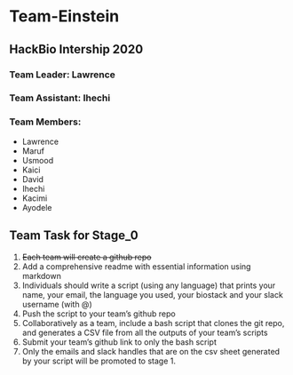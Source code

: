 
# Team-Einstein

## HackBio Intership 2020

### Team Leader: Lawrence

### Team Assistant: Ihechi

### Team Members:
- Lawrence
- Maruf
- Usmood
- Kaici
- David
- Ihechi
- Kacimi
- Ayodele

## Team Task for Stage_0
1. ~~Each team will create a github repo~~
2. Add a comprehensive readme with essential information using markdown
3. Individuals should write a script (using any language) that prints your name, your email, the language you used, your biostack and your slack username (with @) 
4. Push the script to your team’s github repo
5. Collaboratively as a team, include a bash script that clones the git repo, and generates a CSV file from all the outputs of your team’s scripts
6. Submit your team’s github link to ​only​ the bash script
7. Only the emails and slack handles that are on the csv sheet generated by your script will be promoted to stage 1.      
